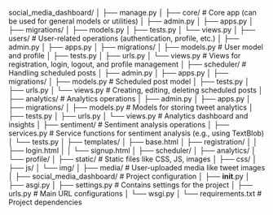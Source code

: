 social_media_dashboard/
│
├── manage.py
│
├── core/                          # Core app (can be used for general models or utilities)
│   ├── admin.py
│   ├── apps.py
│   ├── migrations/
│   ├── models.py
│   ├── tests.py
│   └── views.py
│
├── users/                         # User-related operations (authentication, profile, etc.)
│   ├── admin.py
│   ├── apps.py
│   ├── migrations/
│   ├── models.py                  # User model and profile
│   ├── tests.py
│   ├── urls.py
│   └── views.py                   # Views for registration, login, logout, and profile management
│
├── scheduler/                     # Handling scheduled posts
│   ├── admin.py
│   ├── apps.py
│   ├── migrations/
│   ├── models.py                  # Scheduled post model
│   ├── tests.py
│   ├── urls.py
│   └── views.py                   # Creating, editing, deleting scheduled posts
│
├── analytics/                     # Analytics operations
│   ├── admin.py
│   ├── apps.py
│   ├── migrations/
│   ├── models.py                  # Models for storing tweet analytics
│   ├── tests.py
│   ├── urls.py
│   └── views.py                   # Analytics dashboard and insights
│
├── sentiment/                     # Sentiment analysis operations
│   ├── services.py                # Service functions for sentiment analysis (e.g., using TextBlob)
│   └── tests.py
│
├── templates/
│   ├── base.html
│   ├── registration/
│   │   ├── login.html
│   │   └── signup.html
│   ├── scheduler/
│   ├── analytics/
│   └── profile/
│
├── static/                        # Static files like CSS, JS, images
│   ├── css/
│   ├── js/
│   └── img/
│
├── media/                         # User-uploaded media like tweet images
│
├── social_media_dashboard/        # Project configuration
│   ├── __init__.py
│   ├── asgi.py
│   ├── settings.py                # Contains settings for the project
│   ├── urls.py                    # Main URL configurations
│   └── wsgi.py
│
└── requirements.txt               # Project dependencies
